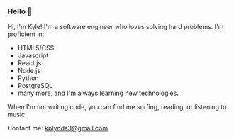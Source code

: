 ### Hello 👋

Hi, I'm Kyle! I'm a software engineer who loves solving hard problems. I'm proficient in:
  - HTML5/CSS
  - Javascript
  - React.js
  - Node.js
  - Python
  - PostgreSQL
  - many more, and I'm always learning new technologies. 

When I'm not writing code, you can find me surfing, reading, or listening to music. 

Contact me: kplynds3@gmail.com 

<!--
**kplynds/kplynds** is a ✨ _special_ ✨ repository because its `README.md` (this file) appears on your GitHub profile.

Here are some ideas to get you started:

- 🔭 I’m currently working on ...
- 🌱 I’m currently learning ...
- 👯 I’m looking to collaborate on ...
- 🤔 I’m looking for help with ...
- 💬 Ask me about ...
- 📫 How to reach me: ...
- 😄 Pronouns: ...
- ⚡ Fun fact: ...
-->
